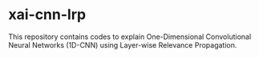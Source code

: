 # xai-cnn-lrp
This repository contains codes to explain One-Dimensional Convolutional Neural Networks (1D-CNN) using Layer-wise Relevance Propagation. 
